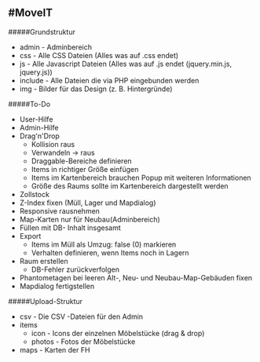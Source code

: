 #MoveIT
---
#####Grundstruktur
- admin - Adminbereich
- css - Alle CSS Dateien (Alles was auf .css endet)
- js - Alle Javascript Dateien (Alles was auf .js endet (jquery.min.js, jquery.js))
- include - Alle Dateien die via PHP eingebunden werden
- img - Bilder für das Design (z. B. Hintergründe)


#####To-Do
- User-Hilfe
- Admin-Hilfe
- Drag'n'Drop
    - Kollision raus
    - Verwandeln -> raus
    - Draggable-Bereiche definieren
    - Items in richtiger Größe einfügen
    - Items im Kartenbereich brauchen Popup mit weiteren Informationen
    - Größe des Raums sollte im Kartenbereich dargestellt werden
- Zollstock
- Z-Index fixen (Müll, Lager und Mapdialog)
- Responsive rausnehmen
- Map-Karten nur für Neubau(Adminbereich)
- Füllen mit DB- Inhalt insgesamt
- Export
    - Items im Müll als Umzug: false (0) markieren
    - Verhalten definieren, wenn Items noch in Lagern
- Raum erstellen
    - DB-Fehler zurückverfolgen
- Phantometagen bei leeren Alt-, Neu- und Neubau-Map-Gebäuden fixen
- Mapdialog fertigstellen

#####Upload-Struktur
 - csv   - Die CSV -Dateien für den Admin
 - items
   - icon   - Icons der einzelnen Möbelstücke (drag & drop)
   - photos - Fotos der Möbelstücke
 - maps  - Karten der FH